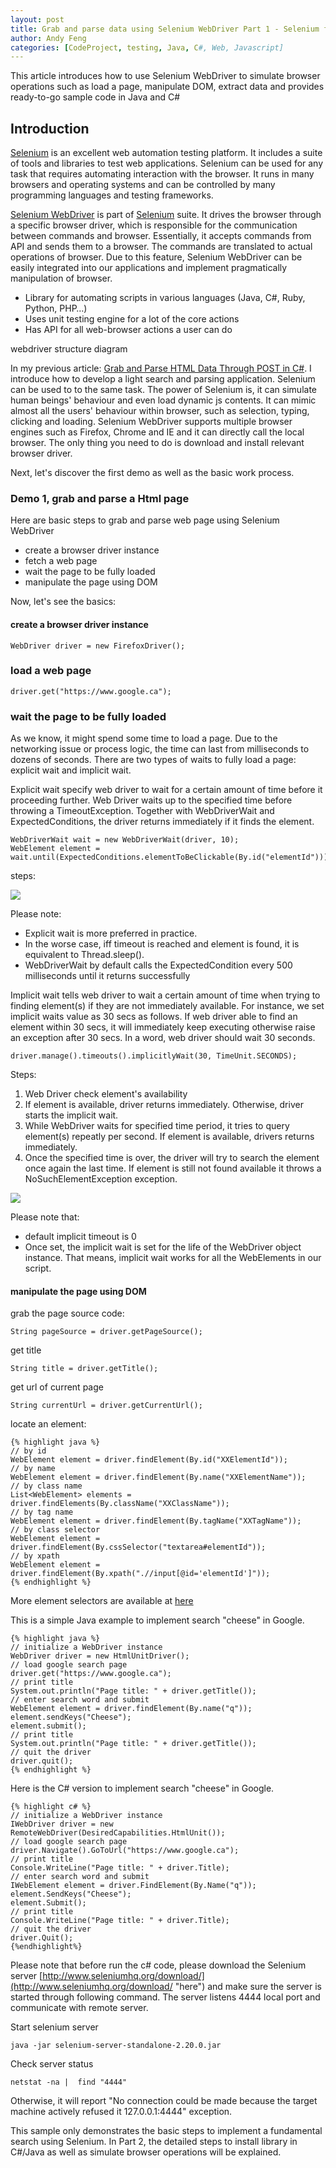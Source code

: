 ```yaml
---
layout: post
title: Grab and parse data using Selenium WebDriver Part 1 - Selenium fundamentals
author: Andy Feng
categories: [CodeProject, testing, Java, C#, Web, Javascript]
---
```


This article introduces how to use Selenium WebDriver to simulate browser operations such as load a page, manipulate DOM, extract data and provides ready-to-go sample code in Java and C#

## Introduction ##

[Selenium](http://www.seleniumhq.org/) is an excellent web automation testing platform. It includes a suite of tools and libraries to test web applications. Selenium can be used for any task that requires automating interaction with the browser. It runs in many browsers and operating systems and can be controlled by many programming languages and testing frameworks. 

[Selenium WebDriver](http://www.seleniumhq.org/projects/webdriver/) is part of [Selenium](http://www.seleniumhq.org/) suite. It drives the browser through a specific browser driver, which is responsible for the communication between commands and browser. Essentially, it accepts commands from API and sends them to a browser. The commands are translated to actual operations of browser. Due to this feature, Selenium WebDriver can be easily integrated into our applications and implement pragmatically manipulation of browser. 

- Library for automating scripts in various languages (Java, C#, Ruby, Python, PHP…)
- Uses unit testing engine for a lot of the core actions
- Has API for all web-browser actions a user can do

webdriver structure diagram

In my previous article: [Grab and Parse HTML Data Through POST in C#](http://www.codeproject.com/Articles/1040510/Grab-and-Parse-HTML-Data-Through-POST-in-Csharp). I introduce how to develop a light search and parsing application. Selenium can be used to to the same task. The power of Selenium is, it can simulate human beings' behaviour and even load dynamic js contents. It can mimic almost all the users' behaviour within browser, such as selection, typing, clicking and loading. Selenium WebDriver supports multiple browser engines such as Firefox, Chrome and IE and it can directly call the local  browser. The only thing you need to do is download and install relevant browser driver. 

Next, let's discover the first demo as well as the basic work process.

### Demo 1, grab and parse a Html page ###
Here are basic steps to grab and parse web page using Selenium WebDriver

- create a browser driver instance
- fetch a web page
- wait the page to be fully loaded
- manipulate the page using DOM

Now, let's see the basics:

#### create a browser driver instance ####

    WebDriver driver = new FirefoxDriver();

### load a web page ####

	driver.get("https://www.google.ca");

### wait the page to be fully loaded ###
As we know, it might spend some time to load a page. Due to the networking issue or process logic, the time can last from milliseconds to dozens of seconds. There are two types of waits to fully load a page: explicit wait and implicit wait. 

Explicit wait specify web driver to wait for a certain amount of time before it proceeding further. Web Driver waits up to the specified time before throwing a TimeoutException. Together with WebDriverWait and ExpectedConditions, the driver returns immediately if it finds the element. 

	WebDriverWait wait = new WebDriverWait(driver, 10);
	WebElement element = wait.until(ExpectedConditions.elementToBeClickable(By.id("elementId")));

steps:

![](/images/20151106-explicit-wait.png)

Please note:

- Explicit wait is more preferred in practice. 
- In the worse case, iff timeout is reached and element is found, it is equivalent to Thread.sleep().
- WebDriverWait by default calls the ExpectedCondition every 500 milliseconds until it returns successfully

Implicit wait tells web driver to wait a certain amount of time when trying to finding element(s) if they are not immediately available. For instance, we set implicit waits value as 30 secs as follows. If web driver able to find an element within 30 secs, it will immediately keep executing otherwise raise an exception after 30 secs. In a word, web driver should wait 30 seconds.

	driver.manage().timeouts().implicitlyWait(30, TimeUnit.SECONDS);

Steps:

1. Web Driver check element's availability
1. If element is available, driver returns immediately. Otherwise, driver starts the implicit wait.
1. While WebDriver waits for specified time period, it tries to query element(s) repeatly per second. If element is available, drivers returns immediately.
1. Once the specified time is over, the driver will try to search the element once again the last time. If element is still not found available it throws a NoSuchElementException exception.

![](/images/20151106-implicit-wait.png)

Please note that:

- default implicit timeout is 0
- Once set, the implicit wait is set for the life of the WebDriver object instance. That means, implicit wait works for all the WebElements in our script.


#### manipulate the page using DOM ####
grab the page source code:

	String pageSource = driver.getPageSource();

get title

	String title = driver.getTitle();

get url of current page

	String currentUrl = driver.getCurrentUrl();

locate an element:
	
	{% highlight java %}
	// by id
	WebElement element = driver.findElement(By.id("XXElementId"));
	// by name
	WebElement element = driver.findElement(By.name("XXElementName"));
	// by class name
	List<WebElement> elements = driver.findElements(By.className("XXClassName"));
	// by tag name
	WebElement element = driver.findElement(By.tagName("XXTagName"));
	// by class selector
	WebElement element = driver.findElement(By.cssSelector("textarea#elementId"));
	// by xpath
	WebElement element = driver.findElement(By.xpath(".//input[@id='elementId']"));
	{% endhighlight %}

More element selectors are available at [here](http://docs.seleniumhq.org/docs/03_webdriver.jsp#locating-ui-elements-webelements "here")

This is a simple Java example to implement search "cheese" in Google.

	{% highlight java %}
	// initialize a WebDriver instance
	WebDriver driver = new HtmlUnitDriver();
	// load google search page
	driver.get("https://www.google.ca");
	// print title
	System.out.println("Page title: " + driver.getTitle());
	// enter search word and submit
	WebElement element = driver.findElement(By.name("q"));
	element.sendKeys("Cheese");
	element.submit();
	// print title
	System.out.println("Page title: " + driver.getTitle());
	// quit the driver
	driver.quit();
	{% endhighlight %}

Here is the C# version to implement search "cheese" in Google.

	{% highlight c# %}
    // initialize a WebDriver instance
    IWebDriver driver = new RemoteWebDriver(DesiredCapabilities.HtmlUnit());
    // load google search page
    driver.Navigate().GoToUrl("https://www.google.ca");
    // print title
    Console.WriteLine("Page title: " + driver.Title);
    // enter search word and submit
    IWebElement element = driver.FindElement(By.Name("q"));
    element.SendKeys("Cheese");
    element.Submit();
    // print title
    Console.WriteLine("Page title: " + driver.Title);
    // quit the driver
    driver.Quit();
	{%endhighlight%}

Please note that before run the c# code, please download the Selenium server [http://www.seleniumhq.org/download/](http://www.seleniumhq.org/download/ "here") and make sure the server is started through following command. The server listens 4444 local port and communicate with remote server. 

Start selenium server

    java -jar selenium-server-standalone-2.20.0.jar

Check server status

	netstat -na |  find "4444"

Otherwise, it will report "No connection could be made because the target machine actively refused it 127.0.0.1:4444" exception.

This sample only demonstrates the basic steps to implement a fundamental search using Selenium. In Part 2, the detailed steps to install library in C#/Java as well as simulate browser operations will be explained.
